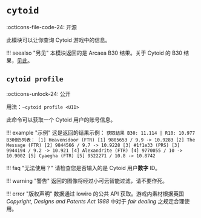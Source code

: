 # `cytoid`

:octicons-file-code-24: 开源

此模块可以让你查询 Cytoid 游戏中的信息。

!!! seealso "另见"
    本模块返回的是 Arcaea B30 结果。关于 Cytoid 的 B30 结果，[见此](./cytoid/#)。

## `cytoid profile`
:octicons-unlock-24: 公开

用法：`~cytoid profile <UID>`

此命令可以获取一个 Cytoid 用户的账号信息。

!!! example "示例"
    这是返回的结果示例：
    ```
    获取结果
    B30: 11.114 | R10: 10.977
    B30倒5列表：
    [1] Heavensdoor (FTR)
    [1] 9805653 / 9.9 -> 10.9283
    [2] The Message (FTR)
    [2] 9844566 / 9.7 -> 10.9228
    [3] #1f1e33 (PRS)
    [3] 9944194 / 9.2 -> 10.921
    [4] Alexandrite (FTR)
    [4] 9770055 / 10 -> 10.9002
    [5] Cyaegha (FTR)
    [5] 9522271 / 10.8 -> 10.8742
    ```

!!! faq "无法使用？"
    请检查您是否输入的是 Cytoid 用户<strong>数字</strong> ID。

!!! warning "警告"
    返回的图像将经过小可云智能过滤，请不要作死。

!!! error "版权声明"
    数据通过 lowiro 的公共 API 获取。游戏内素材根据英国 *Copyright, Designs and Patents Act 1988* 中对于 *fair dealing* 之规定合理使用。
